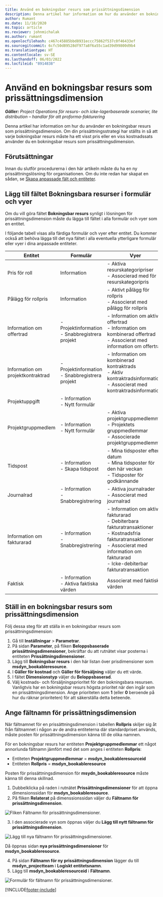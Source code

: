 ```yaml
---
title: Använd en bokningsbar resurs som prissättningsdimension
description: Denna artikel har information om hur du använder en bokningsbar resurs som prissättningsdimension.
author: Rumant
ms.date: 11/18/2020
ms.topic: article
ms.reviewer: johnmichalak
ms.author: rumant
ms.openlocfilehash: c467c45885bbd8931eccc75862f537c0f46433ef
ms.sourcegitcommit: 6cfc50d89528df977a8f6a55c1ad39d99800d9b4
ms.translationtype: HT
ms.contentlocale: sv-SE
ms.lasthandoff: 06/03/2022
ms.locfileid: "8914838"
---
```

# <a name="use-a-bookable-resource-as-a-pricing-dimension"></a>Använd en bokningsbar resurs som prissättningsdimension

 _**Gäller:** Project Operations för resurs- och icke-lagerbaserade scenarier, lite distribution – handlar för att proforma-fakturering_ 

Denna artikel har information om hur du använder en bokningsbar resurs som prissättningsdimension. Om din prissättningsstrategi har ställts in så att varje bokningsbar resurs måste ha ett visst pris eller en viss kostnadssats använder du en bokningsbar resurs som prissättningsdimension.

## <a name="prerequisites"></a>Förutsättningar
Innan du slutför procedurerna i den här artikeln måste du ha en ny prissättningslösning för organisationen. Om du inte redan har skapat en sådan, se [Skapa anpassade fält och entiteter](../pricing-costing/create-custom-fields-entities-pricing-dimensions.md).

## <a name="add-the-bookable-resource-field-to-forms-and-views"></a>Lägg till fältet Bokningsbara resurser i formulär och vyer
Om du vill göra fältet **Bokningsbar resurs** synligt i lösningen för prissättningsdimension måste du lägga till fältet i alla formulär och vyer som en entitet.

I följande tabell visas alla färdiga formulär och vyer efter entitet. Du kommer också att behöva lägga till det nya fältet i alla eventuella ytterligare formulär eller vyer i dina anpassade entiteter.

|   Entitet        | Formulär   |Vyer        |
| ------------------------------|---------------------------------|----------------------------------|
|  Pris för roll| Information | - Aktiva resurskategoripriser<br> - Associerad med för resurskategoripris |
|  Pålägg för rollpris| Information| - Aktivt pålägg för rollpris<br>- Associerat med pålägg för rollpris |
|  Information om offertrad| - Projektinformation<br>- Snabbregistrera projekt| - Information om aktiv offertrad<br>- Information om kombinerad offertrad<br>- Associerat med information om offertrad |
|  Information om projektkontraktrad| - Projektinformation<br>- Snabbregistrera projekt| - Information om kombinerad kontraktrads<br>- Aktiv kontraktradsinformation<br>- Associerat med kontraktradsinformation |
|  Projektuppgift| - Information<br>- Nytt formulär| &nbsp; |
|  Projektgruppmedlem| - Information<br>- Nytt formulär| - Aktiva projektgruppmedlemmar<br>- Projektets gruppmedlemmar<br>- Associerade projektgruppmedlemmar |
|  Tidspost| - Information<br>- Skapa tidspost| - Mina tidsposter efter datum<br>- Mina tidsposter för den här veckan<br>- Tidsposter för godkännande|
|  Journalrad| - Information<br>- Snabbregistrering| - Aktiva journalrader<br>- Associerat med journalrad |
|  Information om fakturarad| - Information<br>- Snabbregistrering| - Information om aktiv fakturarad<br>- Debiterbara fakturatransaktioner<br>- Kostnadsfria fakturatransaktioner<br>- Associerat med information om fakturarad <br>- Icke-debiterbar fakturatransaktion|
|  Faktisk| - Information<br>- Aktiva faktiska värden| Associerat med faktiska värden |

## <a name="set-up-a-bookable-resource-as-a-pricing-dimension"></a>Ställ in en bokningsbar resurs som prissättningsdimension
Följ dessa steg för att ställa in en bokningsbar resurs som prissättningsdimension:

1. Gå till **Inställningar** > **Parametrar**. 
2. På sidan **Parameter**, på fliken **Beloppsbaserade prissättningsdimensioner**, bekräftar du att rutnätet visar posterna i entiteten **Prissättningsdimensioner**. 
2. Lägg till **Bokningsbar resurs** i den här listan över prisdimensioner som **msdyn_bookableresource**. 
3. I **Gäller för kostnad** och **Gäller för försäljning** väljer du ett värde.
4. I fältet **Dimensionstyp** väljer du **Beloppsbaserad**. 
5. Välj kostnads- och försäljningsprioritet för den bokningsbara resursen. Vanligtvis har en bokningsbar resurs högsta prioritet när den ingår som en prissättningsdimension. Ange prioriteten som **1** (eller **0** beroende på hur du räknar prioriteten) för att säkerställa detta beteende.

## <a name="set-up-pricing-dimension-field-names"></a>Ange fältnamn för prissättningsdimension

När fältnamnet för en prissättningsdimension i tabellen **Rollpris** skiljer sig åt från fältnamnet i någon av de andra entiteterna där standardpriset används, måste posten för prissättningsdimension känna till de olika namnen.  

För en bokningsbar resurs har entiteten **Projektgruppmedlemmar** ett något annorlunda fältnamn jämfört med det som anges i entiteten **Rollpris**: 

 - Entiteten **Projektgruppmedlemmar** = **msdyn_bookableresourceid**
 - Entiteten **Rollpris** = **msdyn_bookableresource**

Posten för prissättningsdimension för **msydn_bookableresource** måste känna till denna skillnad.

1. Dubbelklicka på raden i rutnätet **Prissättningsdimensioner** för att öppna dimensionssidan för **msdyn_bookableresource**.
2. På fliken **Relaterat** på dimenssionssidan väljer du **Fältnamn för prissättningsdimension**.

  ![Fliken Fältnamn för prissättningsdimensioner.](media/PD-fieldname.png)

3. I den associerade vyn som öppnas väljer du **Lägg till nytt fältnamn för prissättningsdimension**.

  ![Lägg till nya fältnamn för prissättningsdimensioner.](media/Add-NewPD-fieldname.png)

  Då öppnas sidan **nya prissättningsdimensioner** för **msdyn_bookableresource**. 

4. På sidan **Fältnamn för ny prissättningsdimension** lägger du till **msdyn_projectteam** i **Logiskt entitetsnamn**.
5. Lägg till **msdyn_bookableresourceid** i **Fältnamn**.

 ![Formulär för fältnamn för prissättningsdimensioner.](media/PD-fieldname-Added.png)


[!INCLUDE[footer-include](../includes/footer-banner.md)]